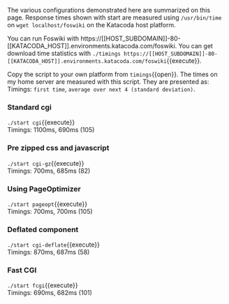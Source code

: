  The various configurations demonstrated here are summarized on this page. Response times shown with start are measured using `/usr/bin/time` on `wget localhost/foswiki` on the Katacoda host platform.

 You can run Foswiki with https://[[HOST_SUBDOMAIN]]-80-[[KATACODA_HOST]].environments.katacoda.com/foswiki. You can get download time statistics with `./timings https://[[HOST_SUBDOMAIN]]-80-[[KATACODA_HOST]].environments.katacoda.com/foswiki`{{execute}}.

 Copy the script to your own platform from `timings`{{open}}. The times on my home server are measured with this script. They are presented as: Timings: `first time`, `average over next 4 (standard deviation)`.

### Standard cgi	

`./start cgi`{{execute}} <br />
 Timings: 1100ms, 690ms (105)

### Pre zipped css and javascript	

`./start cgi-gz`{{execute}} <br />
 Timings: 700ms, 685ms (82)

### Using PageOptimizer	

`./start pageopt`{{execute}} <br />
 Timings: 700ms, 700ms (105)

### Deflated component	

`./start cgi-deflate`{{execute}} <br />
 Timings: 870ms, 687ms (58)

### Fast CGI	

`./start fcgi`{{execute}} <br />
 Timings: 690ms, 682ms (101)

